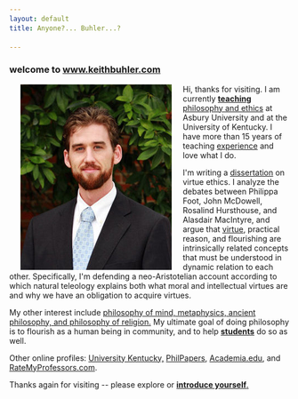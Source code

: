 ```yaml
---
layout: default
title: Anyone?... Buhler...?  

--- 
```


### welcome to www.keithbuhler.com

<img src="/img/keithbuhler-golden.png" alt="Keith" align="left" hspace="20"> 

Hi, thanks for visiting. I am currently [**teaching** philosophy and ethics](/teaching) at Asbury University and at the University of Kentucky. I have more than 15 years of teaching [experience](/Buhler-CV) and love what I do. 

I'm writing a [dissertation](/research) on virtue ethics. I analyze the debates between Philippa Foot, John McDowell, Rosalind Hursthouse, and Alasdair MacIntyre, and argue that [virtue](http://plato.stanford.edu/entries/ethics-virtue/), practical reason, and flourishing are intrinsically related concepts that must be understood in dynamic relation to each other. Specifically, I'm defending a neo-Aristotelian account according to which natural teleology explains both what moral and intellectual virtues are and why we have an obligation to acquire virtues. 

My other interest include [philosophy of mind, metaphysics, ancient philosophy, and philosophy of religion.](https://uky.academia.edu/KeithBuhler) My ultimate goal of doing philosophy is to flourish as a human being in community, and to help [**students**](/philosophy) do so as well. 

Other online profiles: [University Kentucky,](https://philosophy.as.uky.edu/users/kebu226) [PhilPapers,](http://philpapers.org/profile/47267) [Academia.edu,](https://uky.academia.edu/KeithBuhler) and [RateMyProfessors.com](http://www.ratemyprofessors.com/ShowRatings.jsp?tid=1822771). 

Thanks again for visiting -- please explore or [**introduce yourself**.](emailto:keithedbuhler@gmail.com)  